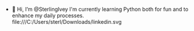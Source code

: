 - 👋 Hi, I’m @SterlingIvey
I'm currently learning Python both for fun and to enhance my daily processes.
file:///C:/Users/sterl/Downloads/linkedin.svg

<!---
SterlingIvey/SterlingIvey is a ✨ special ✨ repository because its `README.md` (this file) appears on your GitHub profile.
You can click the Preview link to take a look at your changes.
--->
